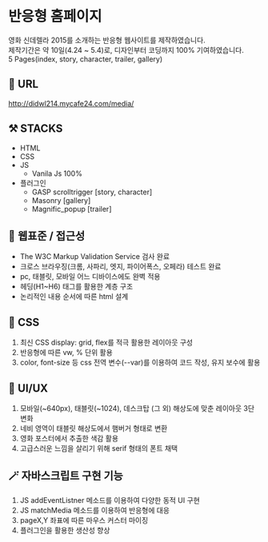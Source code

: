 # 반응형 홈페이지
영화 신데렐라 2015를 소개하는 반응형 웹사이트를 제작하였습니다.<br>
제작기간은 약 10일(4.24 ~ 5.4)로, 디자인부터 코딩까지 100% 기여하였습니다.<br>
5 Pages(index, story, character, trailer, gallery)

## 🔗 URL
http://didwl214.mycafe24.com/media/

## ⚒️ STACKS
* HTML
* CSS
* JS
  * Vanila Js 100%
* 플러그인
  + GASP scrolltrigger [story, character]
  + Masonry [gallery]
  + Magnific_popup [trailer]

## 🔎 웹표준 / 접근성
* The W3C Markup Validation Service 검사 완료
* 크로스 브라우징(크롬, 사파리, 엣지, 파이어폭스, 오페라) 테스트 완료
* pc, 태블릿, 모바일 어느 디바이스에도 완벽 적용
* 헤딩(H1~H6) 태그를 활용한 계층 구조
* 논리적인 내용 순서에 따른 html 설계

## 🌹 CSS
1. 최신 CSS display: grid, flex를 적극 활용한 레이아웃 구성
2. 반응형에 따른 vw, % 단위 활용
3. color, font-size 등 css 전역 변수(--var)를 이용하여 코드 작성, 유지 보수에 활용

## 🌈 UI/UX
1. 모바일(~640px), 태블릿(~1024), 데스크탑 (그 외) 해상도에 맞춘 레이아웃 3단 변화 
2. 네비 영역이 태블릿 해상도에서 햄버거 형태로 변환
3. 영화 포스터에서 추출한 색감 활용
4. 고급스러운 느낌을 살리기 위해 serif 형태의 폰트 채택

## 🪄 자바스크립트 구현 기능
1. JS addEventListner 메소드를 이용하여 다양한 동적 UI 구현
2. JS matchMedia 메소드를 이용하여 반응형에 대응
3. pageX,Y 좌표에 따른 마우스 커스터 마이징
4. 플러그인을 활용한 생산성 향상

<br>
<br>

